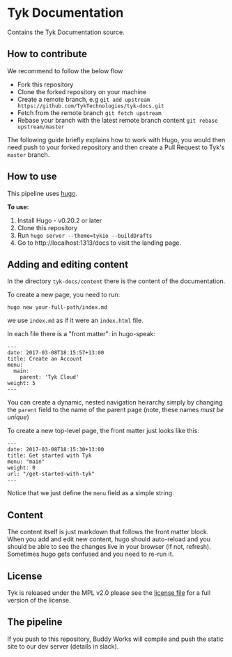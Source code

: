 # Tyk Documentation

Contains the Tyk Documentation source.

## How to contribute

We recommend to follow the below flow

* Fork this repository
* Clone the forked repository on your machine
* Create a remote branch, e.g `git add upstream https://github.com/TykTechnologies/tyk-docs.git`
* Fetch from the remote branch `git fetch upstream`
* Rebase your branch with the latest remote branch content `git rebase upstream/master`

The following guide briefly explains how to work with Hugo, you would then need push to your forked repository and then create a Pull Request to Tyk's `master` branch.

## How to use

This pipeline uses [hugo](http://gohugo.io/).

**To use:**

1. Install Hugo - v0.20.2 or later
2. Clone this repository 
3. Run `hugo server --theme=tykio --buildDrafts`
4. Go to  http://localhost:1313/docs to visit the landing page.


## Adding and editing content

In the directory `tyk-docs/content` there is the content of the documentation.

To create a new page, you need to run:

`hugo new your-full-path/index.md`

we use `index.md` as if it were an `index.html` file.

In each file there is a "front matter": in hugo-speak:

```
---
date: 2017-03-08T18:15:57+13:00
title: Create an Account
menu:
  main:
    parent: 'Tyk Cloud'
weight: 5
---
```

You can create a dynamic, nested navigation heirarchy simply by changing the `parent` field to the name of the parent page (note,  these names *must be unique*)

To create a new top-level page, the front matter just looks like this:

```
--- 
date: 2017-03-08T18:15:30+13:00
title: Get started with Tyk
menu: "main"
weight: 0
url: "/get-started-with-tyk"
---
```

Notice that we just define the `menu` field as a simple string. 

## Content

The content itself is just markdown that follows the front matter block. When you add and edit new content, hugo should auto-reload and you should be able to see the changes live in your browser (if not, refresh). Sometimes hugo gets confused and you need to re-run it.

## License

Tyk is released under the MPL v2.0 please see the [license file](LICENSE.md) for a full version of the license.

## The pipeline

If you push to this repository, Buddy Works will compile and push the static site to our dev server (details in slack).
